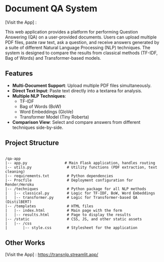 # Document QA System

[Visit the App] : 

This web application provides a platform for performing Question Answering (QA) on a user-provided documents. Users can upload multiple PDF files, paste raw text, ask a question, and receive answers generated by a suite of different Natural Language Processing (NLP) techniques. The system is designed to compare the results from classical methods (TF-IDF, Bag of Words) and Transformer-based models.

## Features

-   **Multi-Document Support**: Upload multiple PDF files simultaneously.
-   **Direct Text Input**: Paste text directly into a textarea for analysis.
-   **Multiple NLP Techniques**:
    -   TF-IDF
    -   Bag of Words (BoW)
    -   Word Embeddings (GloVe)
    -   Transformer Model (Tiny Roberta)
-   **Comparison View**: Select and compare answers from different techniques side-by-side.

<!-- ### Performance: Minimizing Model Load Times in Production -->

<!-- Large NLP models can have long startup times, which is detrimental in a production environment. This application employs several strategies to ensure fast, efficient model loading:

1.  **On-Startup Loading & In-Memory Caching**:
    -   All heavy models (Gensim word embeddings and Hugging Face Transformers) are loaded **once** when the Flask application starts, not per-request.
    -   The loaded models are stored in a global cache (`word_embedding_model_cache`, `qa_pipeline_cache`). Subsequent calls to the loading functions retrieve the model from memory instantly, avoiding redundant processing.

2.  **Gunicorn Preloading**:
    -   The `Procfile` is configured with `gunicorn --preload`.
    -   This directive instructs Gunicorn to load the entire application, including the NLP models, into the master process *before* forking individual worker processes.
    -   **Benefit**: This leverages the "Copy-on-Write" memory optimization. All worker processes share the same initial memory footprint of the loaded models, significantly reducing the total RAM consumption of the application.
 -->

## Project Structure
```

/qa-app
|-- app.py                 # Main Flask application, handles routing
|-- utils.py                # Utility functions (PDF extraction, text cleaning)
|-- requirements.txt        # Python dependencies
|-- Procfile                # Deployment configuration for Render/Heroku
|-- /techniques             # Python package for all NLP methods      
|   |-- classical.py        # Logic for TF-IDF, BoW, Word Embeddings
|   |-- transformer.py      # Logic for Transformer-based QA (DistilBERT)
|-- /templates              # HTML files
|   |-- index.html          # Main page with the form
|   |-- results.html        # Page to display the results
|-- /static                 # CSS, JS, and other static assets
|   |-- /css
|       |-- style.css       # Stylesheet for the application
```

<!-- ## Setup and Local Development

**Prerequisites**:
-   Python 3.8+
-   `pip` and `venv`

**Instructions**:

1.  **Clone the repository**:
    ```bash
    git clone https://github.com/santoshkkashyap25/AskMyPDF.git
    cd AskMyPDF
    ```

2.  **Create and activate a virtual environment**:
    ```bash
    # For macOS/Linux
    python3 -m venv venv
    source venv/bin/activate

    # For Windows
    python -m venv env
    env\Scripts\activate
    ```

3.  **Install the dependencies**:
    ```bash
    pip install -r requirements.txt
    ```

4.  **Run the Flask application**:
    ```bash
    python app.py
    ```
    -   The first time you run the app, it will download the necessary NLP models. This might take a few minutes. Subsequent launches will be fast.

5.  Open your browser and navigate to `http://127.0.0.1:5000`.


 -->
 ## Other Works

[Visit the App] : https://transnlp.streamlit.app/
